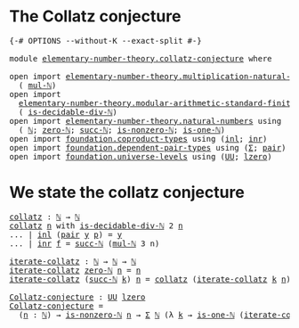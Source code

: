 # The Collatz conjecture

<pre class="Agda"><a id="35" class="Symbol">{-#</a> <a id="39" class="Keyword">OPTIONS</a> <a id="47" class="Pragma">--without-K</a> <a id="59" class="Pragma">--exact-split</a> <a id="73" class="Symbol">#-}</a>

<a id="78" class="Keyword">module</a> <a id="85" href="elementary-number-theory.collatz-conjecture.html" class="Module">elementary-number-theory.collatz-conjecture</a> <a id="129" class="Keyword">where</a>

<a id="136" class="Keyword">open</a> <a id="141" class="Keyword">import</a> <a id="148" href="elementary-number-theory.multiplication-natural-numbers.html" class="Module">elementary-number-theory.multiplication-natural-numbers</a> <a id="204" class="Keyword">using</a>
  <a id="212" class="Symbol">(</a> <a id="214" href="elementary-number-theory.multiplication-natural-numbers.html#1176" class="Function">mul-ℕ</a><a id="219" class="Symbol">)</a>
<a id="221" class="Keyword">open</a> <a id="226" class="Keyword">import</a>
  <a id="235" href="elementary-number-theory.modular-arithmetic-standard-finite-types.html" class="Module">elementary-number-theory.modular-arithmetic-standard-finite-types</a> <a id="301" class="Keyword">using</a>
  <a id="309" class="Symbol">(</a> <a id="311" href="elementary-number-theory.modular-arithmetic-standard-finite-types.html#26571" class="Function">is-decidable-div-ℕ</a><a id="329" class="Symbol">)</a>
<a id="331" class="Keyword">open</a> <a id="336" class="Keyword">import</a> <a id="343" href="elementary-number-theory.natural-numbers.html" class="Module">elementary-number-theory.natural-numbers</a> <a id="384" class="Keyword">using</a>
  <a id="392" class="Symbol">(</a> <a id="394" href="elementary-number-theory.natural-numbers.html#1438" class="Datatype">ℕ</a><a id="395" class="Symbol">;</a> <a id="397" href="elementary-number-theory.natural-numbers.html#1459" class="InductiveConstructor">zero-ℕ</a><a id="403" class="Symbol">;</a> <a id="405" href="elementary-number-theory.natural-numbers.html#1472" class="InductiveConstructor">succ-ℕ</a><a id="411" class="Symbol">;</a> <a id="413" href="elementary-number-theory.natural-numbers.html#1920" class="Function">is-nonzero-ℕ</a><a id="425" class="Symbol">;</a> <a id="427" href="elementary-number-theory.natural-numbers.html#1982" class="Function">is-one-ℕ</a><a id="435" class="Symbol">)</a>
<a id="437" class="Keyword">open</a> <a id="442" class="Keyword">import</a> <a id="449" href="foundation.coproduct-types.html" class="Module">foundation.coproduct-types</a> <a id="476" class="Keyword">using</a> <a id="482" class="Symbol">(</a><a id="483" href="foundation.coproduct-types.html#1239" class="InductiveConstructor">inl</a><a id="486" class="Symbol">;</a> <a id="488" href="foundation.coproduct-types.html#1262" class="InductiveConstructor">inr</a><a id="491" class="Symbol">)</a>
<a id="493" class="Keyword">open</a> <a id="498" class="Keyword">import</a> <a id="505" href="foundation.dependent-pair-types.html" class="Module">foundation.dependent-pair-types</a> <a id="537" class="Keyword">using</a> <a id="543" class="Symbol">(</a><a id="544" href="foundation-core.dependent-pair-types.html#502" class="Record">Σ</a><a id="545" class="Symbol">;</a> <a id="547" href="foundation-core.dependent-pair-types.html#575" class="InductiveConstructor">pair</a><a id="551" class="Symbol">)</a>
<a id="553" class="Keyword">open</a> <a id="558" class="Keyword">import</a> <a id="565" href="foundation.universe-levels.html" class="Module">foundation.universe-levels</a> <a id="592" class="Keyword">using</a> <a id="598" class="Symbol">(</a><a id="599" href="foundation-core.universe-levels.html#222" class="Primitive">UU</a><a id="601" class="Symbol">;</a> <a id="603" href="Agda.Primitive.html#764" class="Primitive">lzero</a><a id="608" class="Symbol">)</a>
</pre>
# We state the collatz conjecture

<pre class="Agda"><a id="collatz"></a><a id="658" href="elementary-number-theory.collatz-conjecture.html#658" class="Function">collatz</a> <a id="666" class="Symbol">:</a> <a id="668" href="elementary-number-theory.natural-numbers.html#1438" class="Datatype">ℕ</a> <a id="670" class="Symbol">→</a> <a id="672" href="elementary-number-theory.natural-numbers.html#1438" class="Datatype">ℕ</a>
<a id="674" href="elementary-number-theory.collatz-conjecture.html#658" class="Function">collatz</a> <a id="682" href="elementary-number-theory.collatz-conjecture.html#682" class="Bound">n</a> <a id="684" class="Keyword">with</a> <a id="689" href="elementary-number-theory.modular-arithmetic-standard-finite-types.html#26571" class="Function">is-decidable-div-ℕ</a> <a id="708" class="Number">2</a> <a id="710" href="elementary-number-theory.collatz-conjecture.html#682" class="Bound">n</a>
<a id="712" class="Symbol">...</a> <a id="716" class="Symbol">|</a> <a id="718" href="foundation.coproduct-types.html#1239" class="InductiveConstructor">inl</a> <a id="722" class="Symbol">(</a><a id="723" href="foundation-core.dependent-pair-types.html#575" class="InductiveConstructor">pair</a> <a id="728" href="elementary-number-theory.collatz-conjecture.html#728" class="Bound">y</a> <a id="730" href="elementary-number-theory.collatz-conjecture.html#730" class="Bound">p</a><a id="731" class="Symbol">)</a> <a id="733" class="Symbol">=</a> <a id="735" href="elementary-number-theory.collatz-conjecture.html#728" class="Bound">y</a>
<a id="737" class="Symbol">...</a> <a id="741" class="Symbol">|</a> <a id="743" href="foundation.coproduct-types.html#1262" class="InductiveConstructor">inr</a> <a id="747" href="elementary-number-theory.collatz-conjecture.html#747" class="Bound">f</a> <a id="749" class="Symbol">=</a> <a id="751" href="elementary-number-theory.natural-numbers.html#1472" class="InductiveConstructor">succ-ℕ</a> <a id="758" class="Symbol">(</a><a id="759" href="elementary-number-theory.multiplication-natural-numbers.html#1176" class="Function">mul-ℕ</a> <a id="765" class="Number">3</a> <a id="767" class="Bound">n</a><a id="768" class="Symbol">)</a>

<a id="iterate-collatz"></a><a id="771" href="elementary-number-theory.collatz-conjecture.html#771" class="Function">iterate-collatz</a> <a id="787" class="Symbol">:</a> <a id="789" href="elementary-number-theory.natural-numbers.html#1438" class="Datatype">ℕ</a> <a id="791" class="Symbol">→</a> <a id="793" href="elementary-number-theory.natural-numbers.html#1438" class="Datatype">ℕ</a> <a id="795" class="Symbol">→</a> <a id="797" href="elementary-number-theory.natural-numbers.html#1438" class="Datatype">ℕ</a>
<a id="799" href="elementary-number-theory.collatz-conjecture.html#771" class="Function">iterate-collatz</a> <a id="815" href="elementary-number-theory.natural-numbers.html#1459" class="InductiveConstructor">zero-ℕ</a> <a id="822" href="elementary-number-theory.collatz-conjecture.html#822" class="Bound">n</a> <a id="824" class="Symbol">=</a> <a id="826" href="elementary-number-theory.collatz-conjecture.html#822" class="Bound">n</a>
<a id="828" href="elementary-number-theory.collatz-conjecture.html#771" class="Function">iterate-collatz</a> <a id="844" class="Symbol">(</a><a id="845" href="elementary-number-theory.natural-numbers.html#1472" class="InductiveConstructor">succ-ℕ</a> <a id="852" href="elementary-number-theory.collatz-conjecture.html#852" class="Bound">k</a><a id="853" class="Symbol">)</a> <a id="855" href="elementary-number-theory.collatz-conjecture.html#855" class="Bound">n</a> <a id="857" class="Symbol">=</a> <a id="859" href="elementary-number-theory.collatz-conjecture.html#658" class="Function">collatz</a> <a id="867" class="Symbol">(</a><a id="868" href="elementary-number-theory.collatz-conjecture.html#771" class="Function">iterate-collatz</a> <a id="884" href="elementary-number-theory.collatz-conjecture.html#852" class="Bound">k</a> <a id="886" href="elementary-number-theory.collatz-conjecture.html#855" class="Bound">n</a><a id="887" class="Symbol">)</a>

<a id="Collatz-conjecture"></a><a id="890" href="elementary-number-theory.collatz-conjecture.html#890" class="Function">Collatz-conjecture</a> <a id="909" class="Symbol">:</a> <a id="911" href="foundation-core.universe-levels.html#222" class="Primitive">UU</a> <a id="914" href="Agda.Primitive.html#764" class="Primitive">lzero</a>
<a id="920" href="elementary-number-theory.collatz-conjecture.html#890" class="Function">Collatz-conjecture</a> <a id="939" class="Symbol">=</a>
  <a id="943" class="Symbol">(</a><a id="944" href="elementary-number-theory.collatz-conjecture.html#944" class="Bound">n</a> <a id="946" class="Symbol">:</a> <a id="948" href="elementary-number-theory.natural-numbers.html#1438" class="Datatype">ℕ</a><a id="949" class="Symbol">)</a> <a id="951" class="Symbol">→</a> <a id="953" href="elementary-number-theory.natural-numbers.html#1920" class="Function">is-nonzero-ℕ</a> <a id="966" href="elementary-number-theory.collatz-conjecture.html#944" class="Bound">n</a> <a id="968" class="Symbol">→</a> <a id="970" href="foundation-core.dependent-pair-types.html#502" class="Record">Σ</a> <a id="972" href="elementary-number-theory.natural-numbers.html#1438" class="Datatype">ℕ</a> <a id="974" class="Symbol">(λ</a> <a id="977" href="elementary-number-theory.collatz-conjecture.html#977" class="Bound">k</a> <a id="979" class="Symbol">→</a> <a id="981" href="elementary-number-theory.natural-numbers.html#1982" class="Function">is-one-ℕ</a> <a id="990" class="Symbol">(</a><a id="991" href="elementary-number-theory.collatz-conjecture.html#771" class="Function">iterate-collatz</a> <a id="1007" href="elementary-number-theory.collatz-conjecture.html#977" class="Bound">k</a> <a id="1009" href="elementary-number-theory.collatz-conjecture.html#944" class="Bound">n</a><a id="1010" class="Symbol">))</a>
</pre>